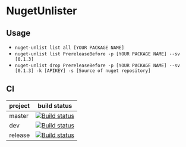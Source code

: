 # NugetUnlister

## Usage

- `nuget-unlist list all [YOUR PACKAGE NAME]`
- `nuget-unlist list PrereleaseBefore -p [YOUR PACKAGE NAME] --sv [0.1.3] `
- `nuget-unlist drop PrereleaseBefore -p [YOUR PACKAGE NAME] --sv [0.1.3] -k [APIKEY] -s [Source of nuget repository]`

## CI

| project        | build status           |
| ------------- |-------------|
| master | [![Build status](https://ci.appveyor.com/api/projects/status/dtfuicrw41o9dd2u/branch/master?svg=true)](https://ci.appveyor.com/project/taori/nugetunlister/branch/master)|
| dev      | [![Build status](https://ci.appveyor.com/api/projects/status/dtfuicrw41o9dd2u/branch/dev?svg=true)](https://ci.appveyor.com/project/taori/nugetunlister/branch/dev)     |
| release | [![Build status](https://ci.appveyor.com/api/projects/status/dtfuicrw41o9dd2u/branch/release?svg=true)](https://ci.appveyor.com/project/taori/nugetunlister/branch/release)  |
